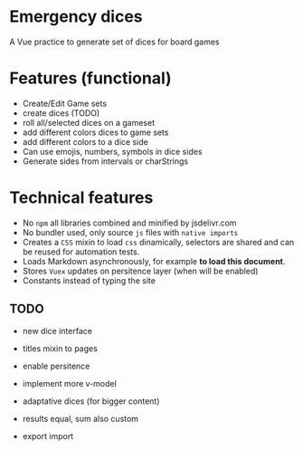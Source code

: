 # Emergency dices
A Vue practice to generate set of dices for board games

# Features (functional)
 * Create/Edit Game sets
 * create dices (TODO)
 * roll all/selected dices on a gameset
 * add different colors dices to game sets
 * add different colors to a dice side
 * Can use emojis, numbers, symbols in dice sides
 * Generate sides from intervals or charStrings

# Technical features

 * No `npm` all libraries combined and minified by  jsdelivr.com
 * No bundler used, only source `js` files with `native imports`
 * Creates a `CSS` mixin to load `css` dinamically, selectors are shared and can be reused for automation tests.
 * Loads Markdown asynchronously, for example **to load this document**.
 * Stores `Vuex` updates on persitence layer (when will be enabled)
 * Constants instead of typing the site

## TODO

* new dice interface
* titles mixin to pages
* enable persitence
* implement more v-model

* adaptative dices (for bigger content)
* results equal, sum also custom
* export import
